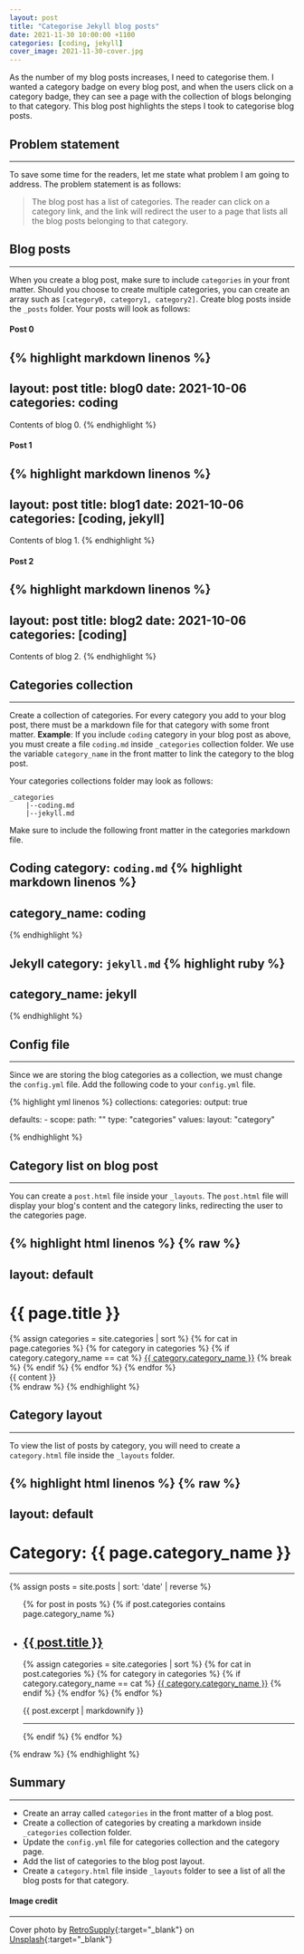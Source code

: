 ```yaml
---
layout: post
title: "Categorise Jekyll blog posts"
date: 2021-11-30 10:00:00 +1100
categories: [coding, jekyll]
cover_image: 2021-11-30-cover.jpg
---
```


As the number of my blog posts increases, I need to categorise them. I wanted a category badge on every blog post, and when the users click on a category badge, they can see a page with the collection of blogs belonging to that category. This blog post highlights the steps I took to categorise blog posts.

## Problem statement
---

To save some time for the readers, let me state what problem I am going to address. The problem statement is as follows:

> The blog post has a list of categories. The reader can click on a category link, and the link will redirect the user to a page that lists all the blog posts belonging to that category.

## Blog posts
---

When you create a blog post, make sure to include `categories` in your front matter. Should you choose to create multiple categories, you can create an array such as `[category0, category1, category2]`. Create blog posts inside the `_posts` folder. Your posts will look as follows:

#### Post 0
{% highlight markdown linenos %}
---
layout: post
title: blog0
date: 2021-10-06
categories: coding
---

Contents of blog 0.
{% endhighlight %}

#### Post 1

{% highlight markdown linenos %}
---
layout: post
title: blog1
date: 2021-10-06
categories: [coding, jekyll]
---

Contents of blog 1.
{% endhighlight %}

#### Post 2

{% highlight markdown linenos %}
---
layout: post
title: blog2
date: 2021-10-06
categories: [coding]
---

Contents of blog 2.
{% endhighlight %}

## Categories collection
---

Create a collection of categories. For every category you add to your blog post, there must be a markdown file for that category with some front matter. **Example**: If you include `coding` category in your blog post as above, you must create a file `coding.md` inside `_categories` collection folder. We use the variable `category_name` in the front matter to link the category to the blog post.

Your categories collections folder may look as follows:

```
_categories
    |--coding.md
    |--jekyll.md
```
Make sure to include the following front matter in the categories markdown file.

**Coding category**: `coding.md`
{% highlight markdown linenos %}
---
category_name: coding
---
{% endhighlight %}

**Jekyll category**: `jekyll.md`
{% highlight ruby %}
---
category_name: jekyll
---
{% endhighlight %}

## Config file
---

Since we are storing the blog categories as a collection, we must change the `config.yml` file. Add the following code to your `config.yml` file.

{% highlight yml linenos %}
collections:
    categories:
        output: true

defaults:
    - scope:
        path: ""
        type: "categories"
      values:
        layout: "category"

{% endhighlight %}

## Category list on blog post
---

You can create a `post.html` file inside your `_layouts`.  The `post.html` file will display your blog's content and the category links, redirecting the user to the categories page.

{% highlight html linenos %}
{% raw %}
---
layout: default
---
<div>
    <h1>{{ page.title }}</h1>
    <div>
        {% assign categories = site.categories | sort %}
        {% for cat in page.categories %}
            {% for category in categories %}
                {% if category.category_name == cat %}
                    <a href="{{ site.baseurl }}{{ category.url }}">{{ category.category_name }}</a>
                    {% break %}
                {% endif %}
            {% endfor %}
        {% endfor %}
    </div>
</div>

<div>
    {{ content }}
</div>
{% endraw %}
{% endhighlight %}



## Category layout
---

To view the list of posts by category, you will need to create a `category.html` file inside the `_layouts` folder.

{% highlight html linenos %}
{% raw %}
---
layout: default
---

<div>
    <h1>Category: {{ page.category_name }}</h1>
</div>
<hr>
<div>
    {% assign posts = site.posts | sort: 'date' | reverse %}
    <ul>
        {% for post in posts %}
            {% if post.categories contains page.category_name %}
                <li>
                    <div class="">
                        <h2><a href="{{ site.baseurl }}{{ post.url }}">{{ post.title }}</a></h2>
                        <div>
                            <div>
                                {% assign categories = site.categories | sort %}
                                {% for cat in post.categories %}
                                    {% for category in categories %}
                                        {% if category.category_name == cat %}
                                            <a href="{{ site.baseurl }}{{ category.url }}">{{ category.category_name }}</a>
                                        {% endif %}
                                    {% endfor %}
                                {% endfor %}
                            </div>
                        </div>
                        <p>{{ post.excerpt | markdownify }}</p>
                    </div>
                    <hr>
                </li>
            {% endif %}
        {% endfor %}
    </ul>
</div>
{% endraw %}
{% endhighlight %}

## Summary
---

* Create an array called `categories` in the front matter of a blog post.
* Create a collection of categories by creating a markdown inside `_categories` collection folder.
* Update the `config.yml` file for categories collection and the category page.
* Add the list of categories to the blog post layout.
* Create a `category.html` file inside `_layouts` folder to see a list of all the blog posts for that category.

#### Image credit
---
Cover photo by [RetroSupply](https://unsplash.com/@retrosupply?utm_source=unsplash&utm_medium=referral&utm_content=creditCopyText){:target="_blank"} on [Unsplash](https://unsplash.com/s/photos/blog?utm_source=unsplash&utm_medium=referral&utm_content=creditCopyText){:target="_blank"}
